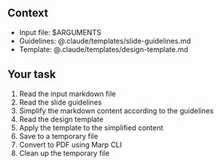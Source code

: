 ## Context
- Input file: $ARGUMENTS
- Guidelines: @.claude/templates/slide-guidelines.md
- Template: @.claude/templates/design-template.md

## Your task

1. Read the input markdown file
2. Read the slide guidelines
3. Simplify the markdown content according to the guidelines
4. Read the design template
5. Apply the template to the simplified content
6. Save to a temporary file
7. Convert to PDF using Marp CLI
8. Clean up the temporary file